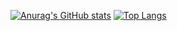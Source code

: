 [![Anurag's GitHub stats](https://github-readme-stats.vercel.app/api?username=Orobe&theme=darcula&hide_border=true)](https://github.com/anuraghazra/github-readme-stats)
[![Top Langs](https://github-readme-stats.vercel.app/api/top-langs/?username=Orobe&layout=compact&theme=darcula&hide_border=true)](https://github.com/anuraghazra/github-readme-stats)
